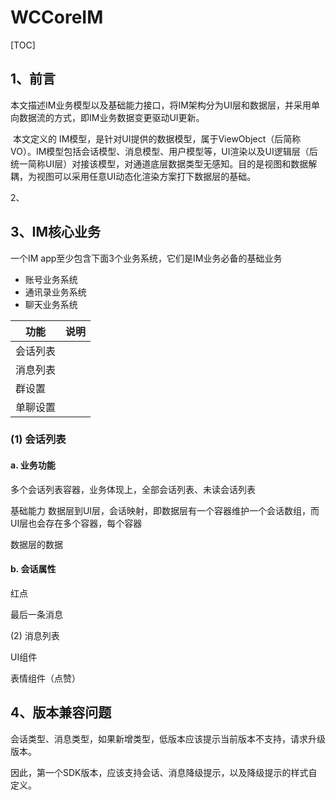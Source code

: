 # WCCoreIM

[TOC]

## 1、前言

​        本文描述IM业务模型以及基础能力接口，将IM架构分为UI层和数据层，并采用单向数据流的方式，即IM业务数据变更驱动UI更新。

​        本文定义的 IM模型，是针对UI提供的数据模型，属于ViewObject（后简称VO）。IM模型包括会话模型、消息模型、用户模型等，UI渲染以及UI逻辑层（后统一简称UI层）对接该模型，对通道底层数据类型无感知。目的是视图和数据解耦，为视图可以采用任意UI动态化渲染方案打下数据层的基础。



2、



## 3、IM核心业务

一个IM app至少包含下面3个业务系统，它们是IM业务必备的基础业务

* 账号业务系统
* 通讯录业务系统
* 聊天业务系统





| 功能     | 说明 |
| -------- | ---- |
| 会话列表 |      |
| 消息列表 |      |
| 群设置   |      |
| 单聊设置 |      |



### (1) 会话列表

#### a. 业务功能

多个会话列表容器，业务体现上，全部会话列表、未读会话列表



基础能力
数据层到UI层，会话映射，即数据层有一个容器维护一个会话数组，而UI层也会存在多个容器，每个容器



数据层的数据



#### b. 会话属性

红点

最后一条消息



(2) 消息列表

UI组件

表情组件（点赞）





## 4、版本兼容问题

会话类型、消息类型，如果新增类型，低版本应该提示当前版本不支持，请求升级版本。

因此，第一个SDK版本，应该支持会话、消息降级提示，以及降级提示的样式自定义。





















